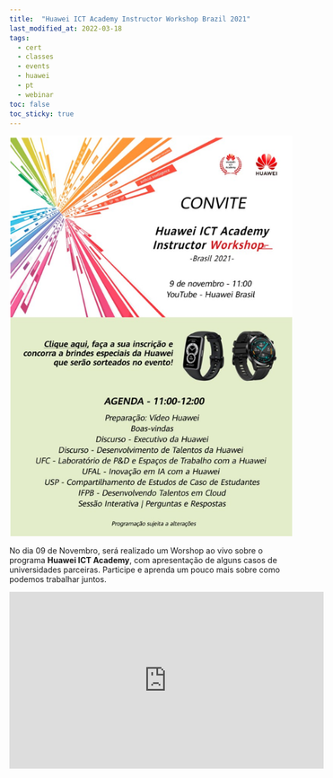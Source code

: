```yaml
---
title:  "Huawei ICT Academy Instructor Workshop Brazil 2021"
last_modified_at: 2022-03-18
tags:
  - cert
  - classes
  - events
  - huawei
  - pt
  - webinar
toc: false
toc_sticky: true
---
```


[![](/assets/images/posts/2021-11-05-huawey-academy-workshop.png)](http://www.huawei.com/audience/answer.do?u=2675759)

No dia 09 de Novembro, será realizado um Worshop ao vivo sobre o programa **Huawei ICT Academy**, com apresentação de alguns casos de universidades parceiras. Participe e aprenda um pouco mais sobre como podemos trabalhar juntos.

<iframe width="560" height="315" src="https://www.youtube.com/embed/7ub5a4JODt0" title="YouTube video player" frameborder="0" allow="accelerometer; autoplay; clipboard-write; encrypted-media; gyroscope; picture-in-picture" allowfullscreen></iframe>